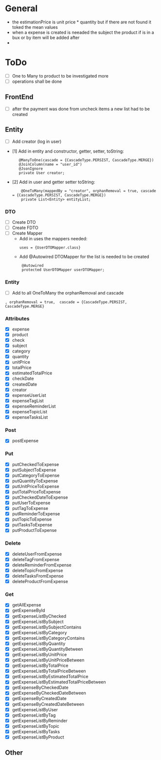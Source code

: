 # General

- the estimationPrice is unit price * quantity but if there are not found it toked the mean values
- when a expense is created is neeaded the subject the product if is in a bux or by item will be added after
-

# ToDo

- [ ] One to Many to product to be investigated more
- [ ] operations shall be done

## FrontEnd

- [ ] after the payment was done from uncheck items a new list had to be created

## Entity

- [ ] Add creator (log in user)
- [1] Add in entity and constructor, getter, setter, toString:
   ```
      @ManyToOne(cascade = {CascadeType.PERSIST, CascadeType.MERGE})
      @JoinColumn(name = "user_id")
      @JsonIgnore
      private User creator;
  ```
- [2] Add in user and getter setter toString:
  ```
      @OneToMany(mappedBy = "creator", orphanRemoval = true, cascade = {CascadeType.PERSIST, CascadeType.MERGE})
      private List<Entity> entityList;
  ```

### DTO

- [ ] Create DTO
- [ ] Create FDTO
- [ ] Create Mapper
    - Add in uses the mappers needed:
      ```
      uses = {UserDTOMapper.class}
      ```
    - Add @Autowired DTOMapper for the list is needed to be created
      ```
       @Autowired
       protected UserDTOMapper userDTOMapper;
      ```

### Entity

- [ ] Add to all OneToMany the orphanRemoval and cascade

```
, orphanRemoval = true,  cascade = {CascadeType.PERSIST, CascadeType.MERGE}
```

### Attributes

- [x] expense
- [x] product
- [x] check
- [x] subject
- [x] category
- [x] quantity
- [x] unitPrice
- [x] totalPrice
- [x] estimatedTotalPrice
- [x] checkDate
- [x] createdDate
- [x] creator
- [x] expenseUserList
- [x] expenseTagList
- [x] expenseReminderList
- [x] expenseTopicList
- [x] expenseTasksList

### Post

- [x] postExpense

### Put

- [x] putCheckedToExpense
- [x] putSubjectToExpense
- [x] putCategoryToExpense
- [x] putQuantityToExpense
- [x] putUnitPriceToExpense
- [x] putTotalPriceToExpense
- [x] putCheckedDateToExpense
- [x] putUserToExpense
- [x] putTagToExpense
- [x] putReminderToExpense
- [x] putTopicToExpense
- [x] putTasksToExpense
- [x] putProductToExpense

### Delete

- [x] deleteUserFromExpense
- [x] deleteTagFromExpense
- [x] deleteReminderFromExpense
- [x] deleteTopicFromExpense
- [x] deleteTasksFromExpense
- [x] deleteProductFromExpense

### Get

- [x] getAllExpense
- [x] getExpenseById
- [x] getExpenseListByChecked
- [x] getExpenseListBySubject
- [x] getExpenseListBySubjectContains
- [x] getExpenseListByCategory
- [x] getExpenseListByCategoryContains
- [x] getExpenseListByQuantity
- [x] getExpenseListByQuantityBetween
- [x] getExpenseListByUnitPrice
- [x] getExpenseListByUnitPriceBetween
- [x] getExpenseListByTotalPrice
- [x] getExpenseListByTotalPriceBetween
- [x] getExpenseListByEstimatedTotalPrice
- [x] getExpenseListByEstimatedTotalPriceBetween
- [x] getExpenseByCheckedDate
- [x] getExpenseByCheckedDateBetween
- [x] getExpenseByCreatedDate
- [x] getExpenseByCreatedDateBetween
- [x] getExpenseListByUser
- [x] getExpenseListByTag
- [x] getExpenseListByReminder
- [x] getExpenseListByTopic
- [x] getExpenseListByTasks
- [x] getExpenseListByProduct

## Other
